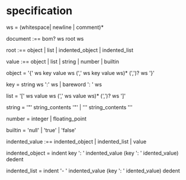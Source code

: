 # specification

ws = (whitespace| newline | comment)*

document :== bom? ws root ws

root :== object | list | indented_object | indented_list

value :== object | list | string | number | builtin

object = '{' ws  key value ws (',' ws key value ws)* (',')? ws '}'

key = string ws ':' ws | bareword ': ' ws

list = '[' ws value  ws (',' ws value ws)* (',')? ws ']'

string = '"' string_contents '"' | '\'' string_contents '\''

number = integer | floating_point

builtin = 'null' | 'true' | 'false'

indented_value :== indented_object | indented_list | value

indented_object = indent key ': ' indented_value (key ': ' idented_value)  dedent

indented_list = indent '- ' indented_value (key ': ' idented_value)  dedent
